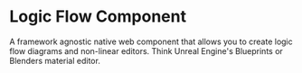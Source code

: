 # Logic Flow Component

A framework agnostic native web component that allows you to create logic flow diagrams and non-linear editors. Think Unreal Engine's Blueprints or Blenders material editor.
